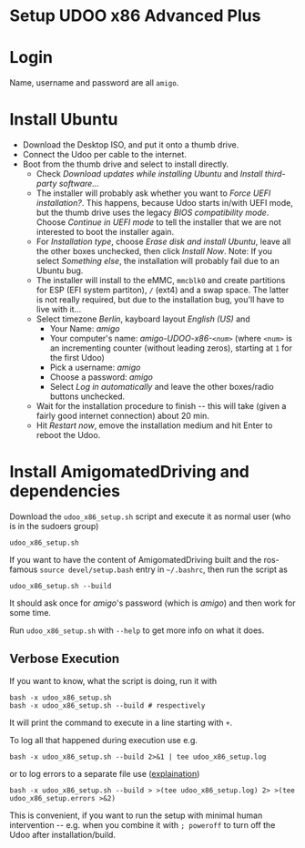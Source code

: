 # Setup UDOO x86 Advanced Plus


# Login

Name, username and password are all `amigo`.


# Install Ubuntu

- Download the Desktop ISO, and put it onto a thumb drive.
- Connect the Udoo per cable to the internet.
- Boot from the thumb drive and select to install directly.
  - Check _Download updates while installing Ubuntu_ and _Install third-party software..._
  - The installer will probably ask whether you want to _Force UEFI installation?_.
    This happens, because Udoo starts in/with UEFI mode, but the thumb drive uses the legacy _BIOS compatibility mode_.
    Choose _Continue in UEFI mode_ to tell the installer that we are not interested to boot the installer again.
  - For _Installation type_, choose _Erase disk and install Ubuntu_, leave all the other boxes unchecked, then click _Install Now_.
    Note: If you select _Something else_, the installation will probably fail due to an Ubuntu bug.
  - The installer will install to the eMMC, `mmcblk0` and  create partitions for ESP (EFI system partiton), `/` (ext4) and a swap space.
    The latter is not really required, but due to the installation bug, you'll have to live with it...
  - Select timezone _Berlin_, kayboard layout _English (US)_ and
    - Your Name: _amigo_
    - Your computer's name: _amigo-UDOO-x86-`<num>`_ (where `<num>` is an incrementing counter (without leading zeros), starting at `1` for the first Udoo)
    - Pick a username: _amigo_
    - Choose a password: _amigo_
    - Select _Log in automatically_ and leave the other boxes/radio buttons unchecked.
  - Wait for the installation procedure to finish -- this will take (given a fairly good internet connection) about 20 min.
  - Hit _Restart now_, emove the installation medium and hit Enter to reboot the Udoo.


# Install AmigomatedDriving and dependencies

Download the `udoo_x86_setup.sh` script and execute it as normal user (who is
in the sudoers group)

    udoo_x86_setup.sh

If you want to have the content of AmigomatedDriving built and the ros-famous
`source devel/setup.bash` entry in `~/.bashrc`, then run the script as

    udoo_x86_setup.sh --build

It should ask once for _amigo_'s password (which is _amigo_) and then work for
some time.

Run `udoo_x86_setup.sh` with `--help` to get more info on what it does.


## Verbose Execution

If you want to know, what the script is doing, run it with

    bash -x udoo_x86_setup.sh
    bash -x udoo_x86_setup.sh --build # respectively

It will print the command to execute in a line starting with `+`.

To log all that happened during execution use e.g.

    bash -x udoo_x86_setup.sh --build 2>&1 | tee udoo_x86_setup.log

or to log errors to a separate file use
([explaination](https://stackoverflow.com/a/692407/2165903))

    bash -x udoo_x86_setup.sh --build > >(tee udoo_x86_setup.log) 2> >(tee udoo_x86_setup.errors >&2)

This is convenient, if you want to run the setup with minimal human
intervention -- e.g. when you combine it with `; poweroff` to turn off the Udoo
after installation/build.
